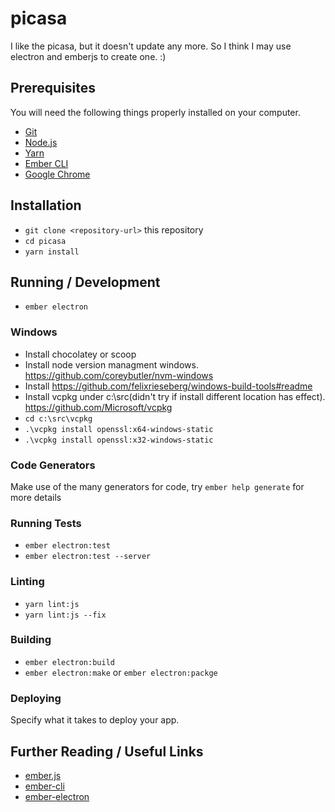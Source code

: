 # picasa

I like the picasa, but it doesn't update any more. So I think I may use electron and emberjs to
create one. :)

## Prerequisites

You will need the following things properly installed on your computer.

* [Git](https://git-scm.com/)
* [Node.js](https://nodejs.org/)
* [Yarn](https://yarnpkg.com/)
* [Ember CLI](https://ember-cli.com/)
* [Google Chrome](https://google.com/chrome/)

## Installation

* `git clone <repository-url>` this repository
* `cd picasa`
* `yarn install`


## Running / Development

* `ember electron`

### Windows

* Install chocolatey or scoop
* Install node version managment windows. https://github.com/coreybutler/nvm-windows
* Install https://github.com/felixrieseberg/windows-build-tools#readme
* Install vcpkg under c:\src(didn't try if install different location has effect). https://github.com/Microsoft/vcpkg
* `cd c:\src\vcpkg`
* `.\vcpkg install openssl:x64-windows-static`
* `.\vcpkg install openssl:x32-windows-static`

### Code Generators

Make use of the many generators for code, try `ember help generate` for more details

### Running Tests

* `ember electron:test`
* `ember electron:test --server`

### Linting

* `yarn lint:js`
* `yarn lint:js --fix`

### Building

* `ember electron:build` 
* `ember electron:make` or `ember electron:packge`

### Deploying

Specify what it takes to deploy your app.

## Further Reading / Useful Links

* [ember.js](https://emberjs.com/)
* [ember-cli](https://ember-cli.com/)
* [ember-electron](https://github.com/felixrieseberg/ember-electron)
